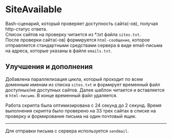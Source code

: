 # SiteAvailable

Bash-сценарий, который проверяет доступность сайта(-ов), получая http-статус ответа.   
Список сайтов на проверку читается из \*.txt файла `sites.txt`.  
После проверки сайта(-ов) формируется `html-сообщение`, которое отправляется стандартными средствами сервера в виде email-письма на адреса, которые указаны в файле `emails.txt`.

## Улучшения и дополнения

Добавлена параллелизация цикла, который проходит по всем доменным именам из списка `sites.txt` и формирует временный файл доступных/не доступных сайтов. Далее шаблон читается и вставляется в `html-письмо`. В конце временный файл удаляется.

Работа скрипта была оптимизирована с 24 секунд до 2 секунд. Время выполнения скрипта было проверено на 33 трех сайтах в списке на проверку и формирование письма на один почтовый ящик.
___

Для отправки письма с сервера используется `sendmail`.